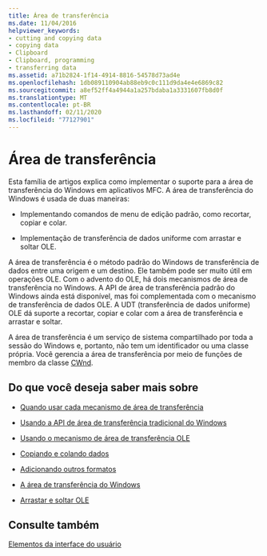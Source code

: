```yaml
---
title: Área de transferência
ms.date: 11/04/2016
helpviewer_keywords:
- cutting and copying data
- copying data
- Clipboard
- Clipboard, programming
- transferring data
ms.assetid: a71b2824-1f14-4914-8816-54578d73ad4e
ms.openlocfilehash: 1db089110904ab88eb9c0c111d9da4e4e6869c82
ms.sourcegitcommit: a8ef52ff4a4944a1a257bdaba1a3331607fb8d0f
ms.translationtype: MT
ms.contentlocale: pt-BR
ms.lasthandoff: 02/11/2020
ms.locfileid: "77127901"
---
```

# <a name="clipboard"></a>Área de transferência

Esta família de artigos explica como implementar o suporte para a área de transferência do Windows em aplicativos MFC. A área de transferência do Windows é usada de duas maneiras:

- Implementando comandos de menu de edição padrão, como recortar, copiar e colar.

- Implementação de transferência de dados uniforme com arrastar e soltar OLE.

A área de transferência é o método padrão do Windows de transferência de dados entre uma origem e um destino. Ele também pode ser muito útil em operações OLE. Com o advento do OLE, há dois mecanismos de área de transferência no Windows. A API de área de transferência padrão do Windows ainda está disponível, mas foi complementada com o mecanismo de transferência de dados OLE. A UDT (transferência de dados uniforme) OLE dá suporte a recortar, copiar e colar com a área de transferência e arrastar e soltar.

A área de transferência é um serviço de sistema compartilhado por toda a sessão do Windows e, portanto, não tem um identificador ou uma classe própria. Você gerencia a área de transferência por meio de funções de membro da classe [CWnd](../mfc/reference/cwnd-class.md).

## <a name="what-do-you-want-to-know-more-about"></a>Do que você deseja saber mais sobre

- [Quando usar cada mecanismo de área de transferência](../mfc/clipboard-when-to-use-each-clipboard-mechanism.md)

- [Usando a API de área de transferência tradicional do Windows](../mfc/clipboard-using-the-windows-clipboard.md)

- [Usando o mecanismo de área de transferência OLE](../mfc/clipboard-using-the-ole-clipboard-mechanism.md)

- [Copiando e colando dados](../mfc/clipboard-copying-and-pasting-data.md)

- [Adicionando outros formatos](../mfc/clipboard-adding-other-formats.md)

- [A área de transferência do Windows](/windows/win32/dataxchg/clipboard)

- [Arrastar e soltar OLE](../mfc/drag-and-drop-ole.md)

## <a name="see-also"></a>Consulte também

[Elementos da interface do usuário](../mfc/user-interface-elements-mfc.md)
